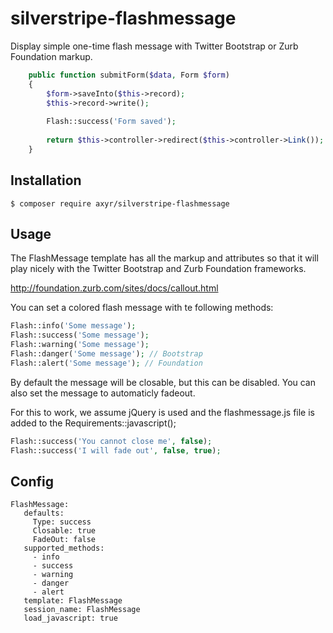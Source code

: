 # silverstripe-flashmessage

Display simple one-time flash message with Twitter Bootstrap or Zurb Foundation markup.

```php
    public function submitForm($data, Form $form)
    {
        $form->saveInto($this->record);
        $this->record->write();
    
        Flash::success('Form saved');
    
        return $this->controller->redirect($this->controller->Link());
    }
```

## Installation

```
$ composer require axyr/silverstripe-flashmessage
```

## Usage
The FlashMessage template has all the markup and attributes so that it will play nicely with the Twitter Bootstrap and Zurb Foundation frameworks.

http://foundation.zurb.com/sites/docs/callout.html

You can set a colored flash message with te following methods:
```php
Flash::info('Some message');
Flash::success('Some message');
Flash::warning('Some message');
Flash::danger('Some message'); // Bootstrap
Flash::alert('Some message'); // Foundation
```

By default the message will be closable, but this can be disabled.
You can also set the message to automaticly fadeout.

For this to work, we assume jQuery is used and the flashmessage.js file is added to the Requirements::javascript();

```php
Flash::success('You cannot close me', false);
Flash::success('I will fade out', false, true);
```

## Config
```
FlashMessage:
   defaults:
     Type: success
     Closable: true
     FadeOut: false
   supported_methods:
     - info
     - success
     - warning
     - danger
     - alert
   template: FlashMessage
   session_name: FlashMessage
   load_javascript: true
```
